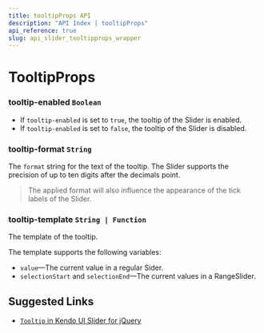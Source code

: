 ```yaml
---
title: tooltipProps API
description: "API Index | tooltipProps"
api_reference: true
slug: api_slider_tooltipprops_wrapper
---
```


# TooltipProps

### tooltip-enabled `Boolean`

* If `tooltip-enabled` is set to `true`, the tooltip of the Slider is enabled.
* If `tooltip-enabled` is set to `false`, the tooltip of the Slider is disabled.

### tooltip-format `String`

The `format` string for the text of the tooltip. The Slider supports the precision of up to ten digits after the decimals point.

> The applied format will also influence the appearance of the tick labels of the Slider.

### tooltip-template `String | Function`

The template of the tooltip.

The template supports the following variables:

* `value`&mdash;The current value in a regular Sider.
* `selectionStart` and `selectionEnd`&mdash;The current values in a RangeSlider.

## Suggested Links

* [`Tooltip` in Kendo UI Slider for jQuery](https://docs.telerik.com/kendo-ui/api/javascript/ui/slider/configuration/tooltip)
